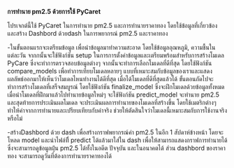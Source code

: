 **การทำนาย pm2.5 ด้วยการใช้ PyCaret**

โปรเจกต์นี้ใช้ PyCaret ในการทำนาย pm2.5 และการทำนายราคาทอง โดยใช้ข้อมูลที่เกี่ยวข้อง และสร้าง Dashbord ด้วยdash ในการพยากรณ์ pm2.5 และราคาทอง

-ในขั้นตอนแรกจะเตรียมข้อมูล เพื่อนำข้อมูลมาทำความสะอาด โดยใช้ข้อมูลอุณหภูมิ, ความชื้นในแต่ละวัน จากกนั้นจะใช้ฟังก์ชัน setup ในการการตั้งค่าข้อมูลและเตรียมพร้อมสำหรับการสร้างโมเดล PyCare  ซึ่งจะทำการตรวจสอบข้อมูลต่างๆ จากนั้นจะทำการเลือกโมเดลที่ดีที่สุด โดยใช้ฟังก์ชัน compare_models เพื่อทำการเทียบโมเดลหลายๆ แบบที่เหมาะสมกับข้อมูลของเราและแสดงผลลัพธ์ออกมาให้เห็นว่าโมเดลไหนทำงานได้ดีที่สุด เมื่อได้โมเดลที่ดีที่สุดแล้วได้ ขั้นตอนถัดไปจะทำการสร้างโมเดลที่เสร็จสมบูรณ์ โดยใช้ฟังก์ชัน finalize_model ซึ่งจะฝึกโมเดลด้วยข้อมูลทั้งหมด เมื่อนำโมเดลที่ฝึกมาแล้วไปทำนายข้อมูลใหม่ๆ จะใช้ฟังก์ชัน predict_model จะทำนาย pm2.5 และสุดท้ายการประเมินผลโมเดล
จะประเมินผลการทำนายของโมเดลที่สร้างขึ้น โดยใช้เมตริกต่างๆ ทำให้ค่าจากการทำนายและเปรียบเทียบกับค่าจริง ช่วยให้ตัดสินใจว่าโมเดลนี้เหมาะสมกับการใช้งานจริงหรือไม่

-สร้างDashbord ด้วย dash เพื่อสร้างกราฟพยากรณ์ค่า pm2.5 ในอีก 1 สัปดาห์ข้างหน้า โดยจะโหลด model และนำไฟล์ทีี่ predict ได้แล้วมาใส่ใน dash เพื่อให้สามารถแสดงกราฟการทำนายได้ ซึ่งจะสามารถดูข้อมูลฝุ่น pm2.5 ได้ทั้งในอดีต ปัจจุบัน และในอนาคตได้ ส่วน dashbord ของราคาทอง จะสามารถดูวันที่ต้องการทำนายราคาทองได้
